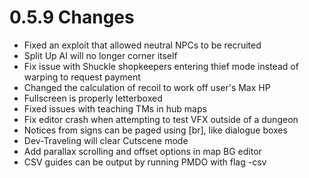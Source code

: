 # 0.5.9 Changes #

* Fixed an exploit that allowed neutral NPCs to be recruited
* Split Up AI will no longer corner itself
* Fix issue with Shuckle shopkeepers entering thief mode instead of warping to request payment
* Changed the calculation of recoil to work off user's Max HP
* Fullscreen is properly letterboxed
* Fixed issues with teaching TMs in hub maps
* Fix editor crash when attempting to test VFX outside of a dungeon
* Notices from signs can be paged using [br], like dialogue boxes
* Dev-Traveling will clear Cutscene mode
* Add parallax scrolling and offset options in map BG editor
* CSV guides can be output by running PMDO with flag -csv